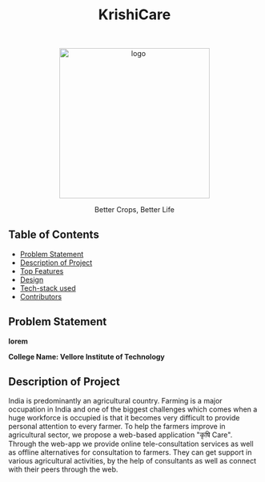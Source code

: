 <h1 align="center"> KrishiCare </h1> <br>
<p align="center">
    <img src="#" alt="logo" width="300">
  </a>
</p>

<p align="center">
Better Crops, Better Life
</p>

## Table of Contents

- [Problem Statement](#problem-statement)
- [Description of Project](#description-of-project)
- [Top Features](#top-features)
- [Design](#design)
- [Tech-stack used](#techstack-used)
- [Contributors](#contributors)

## Problem Statement

**<p> lorem </p>
College Name: Vellore Institute of Technology <br/>**


## Description of Project

India is predominantly an agricultural country. Farming is a major occupation in India and one of the biggest challenges which comes when a huge workforce is occupied is that it becomes very difficult to provide personal attention to every farmer. To help the farmers improve in agricultural sector, we propose a web-based application "कृषि Care". Through the web-app we provide online tele-consultation services as well as offline alternatives for consultation to farmers. They can get support in various agricultural activities, by the help of consultants as well as connect with their peers through the web. 
